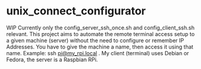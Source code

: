 # unix_connect_configurator
WIP
Currently only the config_server_ssh_once.sh and config_client_ssh.sh relevant.
This project aims to automate the remote terminal access setup to a given machine (server) without the need to configure or remember IP Addresses. You have to give the machine a name, then access it using that name. Example: ssh pi@my_rpi.local . My client (terminal) uses Debian or Fedora, the server is a Raspbian RPi. 

